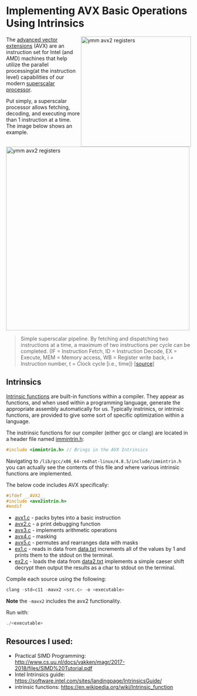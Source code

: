 # Implementing AVX Basic Operations Using Intrinsics

<img align="right" src="./Media/ymm.png" width="300px" alt="ymm avx2 registers">

The [advanced vector extensions](https://en.wikipedia.org/wiki/Advanced_Vector_Extensions) (AVX) are an instruction set for Intel (and AMD) machines that help utilize the parallel processing(at the instruction level) capabilities of our modern [superscalar processor](https://en.wikipedia.org/wiki/Superscalar_processor).

Put simply, a superscalar processor allows fetching, decoding, and executing more than 1 instruction at a time. The image below shows an example. 

<img align="center" src="./Media/Superscalarpipeline.PNG" width="500px" alt="ymm avx2 registers">

> Simple superscalar pipeline. By fetching and dispatching two instructions at a time, a maximum of two instructions per cycle can be completed. (IF = Instruction Fetch, ID = Instruction Decode, EX = Execute, MEM = Memory access, WB = Register write back, i = Instruction number, t = Clock cycle [i.e., time]) [[source](https://en.wikipedia.org/wiki/Superscalar_processor)]

## Intrinsics

[Intrinsic functions](https://en.wikipedia.org/wiki/Intrinsic_function) are built-in functions within a compiler. They appear as functions, and when used within a programming language, generate the appropriate assembly automatically for us. Typically instrinics, or intrinsic functions, are provided to give some sort of specific optimization within a language.

The instrinsic functions for our compiler (either gcc or clang) are located in a header file named [immintrin.h](https://github.com/gcc-mirror/gcc/blob/master/gcc/config/i386/immintrin.h):

 ```c
 #include <immintrin.h> // Brings in the AVX Intrinsics
 ```

Navigating to `/lib/gcc/x86_64-redhat-linux/4.8.5/include/immintrin.h` you can actually see the contents of this file and where various intrinsic functions are implemented.

The below code includes AVX specifically:
```c
#ifdef __AVX2__
#include <avx2intrin.h>
#endif
```

* [avx1.c](./avx1.c) - packs bytes into a basic instruction
* [avx2.c](./avx2.c) - a print debugging function 
* [avx3.c](./avx3.c) - implements arithmetic operations
* [avx4.c](./avx4.c) - masking
* [avx5.c](./avx5.c) - permutes and rearranges data with masks
* [ex1.c](./ex1.c)   - reads in data from [data.txt](./data.txt) increments all of the values by 1 and prints them to the stdout on the terminal.
* [ex2.c](./ex2.c)   - loads the data from [data2.txt](./data2.txt) implements a simple caeser shift decrypt then output the results as a char to stdout on the terminal.

Compile each source using the following:
```c
clang -std=c11 -mavx2 <src.c> -o <executable>
```

**Note** the `-mavx2` includes the avx2 functionality.

Run with:
```c
./<executable>
```


## Resources I used: 

* Practical SIMD Programming: http://www.cs.uu.nl/docs/vakken/magr/2017-2018/files/SIMD%20Tutorial.pdf
* Intel Intrinsics guide: https://software.intel.com/sites/landingpage/IntrinsicsGuide/
* intrinsic functions: https://en.wikipedia.org/wiki/Intrinsic_function

